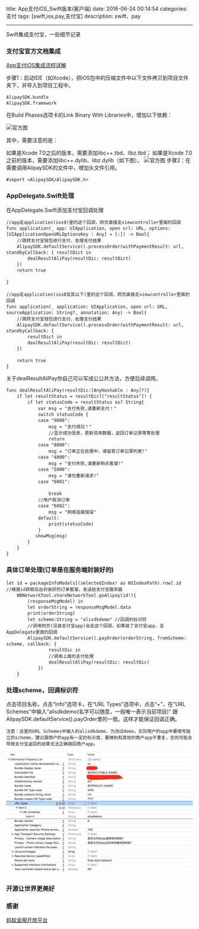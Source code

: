 title: App支付iOS_Swift版本(客户端) 
date: 2016-06-24 00:14:54
categories: 支付
tags: [swift,ios,pay,支付宝]
description: swift、pay

---

Swift集成支付宝，一些细节记录

<!--more-->
### 支付宝官方文档集成
[App支付iOS集成流程详解](https://doc.open.alipay.com/docs/doc.htm?spm=a219a.7629140.0.0.5cfNaI&treeId=193&articleId=105295&docType=1)

步骤1：启动IDE（如Xcode），把iOS包中的压缩文件中以下文件拷贝到项目文件夹下，并导入到项目工程中。

	AlipaySDK.bundle
	AlipaySDK.framework
在Build Phases选项卡的Link Binary With Libraries中，增加以下依赖：

![官方图](https://img.alicdn.com/top/i1/LB1PlBHKpXXXXXoXXXXXXXXXXXX)

其中，需要注意的是：

如果是Xcode 7.0之后的版本，需要添加libc++.tbd、libz.tbd；
如果是Xcode 7.0之前的版本，需要添加libc++.dylib、libz.dylib（如下图）。
![官方图](https://img.alicdn.com/top/i1/LB1ublXKpXXXXXBaXXXXXXXXXXX)
步骤2：在需要调用AlipaySDK的文件中，增加头文件引用。

	#import <AlipaySDK/AlipaySDK.h>

### AppDelegate.Swift处理
在AppDelegate.Swift添加支付宝回调处理

   	//app走application(ios9)里的这个回调，网页直接走viewcontroller里面的回调
    func application(_ app: UIApplication, open url: URL, options: [UIApplicationOpenURLOptionsKey : Any] = [:]) -> Bool{
        //跳转支付宝钱包进行支付，处理支付结果
        AlipaySDK.defaultService().processOrder(withPaymentResult: url, standbyCallback: { resultDict in
            dealResultAliPay(resultDic: resultDict)
        })
        return true
    
    }
    
    //app走application(ios8及其以下)里的这个回调，网页直接走viewcontroller里面的回调
    func application(_ application: UIApplication, open url: URL, sourceApplication: String?, annotation: Any) -> Bool{
        //跳转支付宝钱包进行支付，处理支付结果
        AlipaySDK.defaultService().processOrder(withPaymentResult: url, standbyCallback: {
            resultDict in
            dealResultAliPay(resultDic: resultDict)
        })
    
        return true
    }
关于dealResultAliPay你自己可以写成公公共方法，方便后续调用。

	func dealResultAliPay(resultDic:[AnyHashable : Any]?){
        if let resultStatus = resultDic?["resultStatus"]! {
            if let statusCode = resultStatus as? String{
                var msg = "支付失败,请重新支付！"
                switch statusCode {
                case "9000":
                    msg = "支付成功！"
                    //显示成功信息，更新具体数据，返回订单记录等等处理
                    return
                case "8000":
                    msg = "订单正在处理中，请留意订单记录列表!"
                case "4000":
                    msg = "支付失败,请重新购买套餐!"
                case "5000":
                    msg = "请勿重新请求!"
                case "6001":
                    
                    break
                //用户取消订单
                case "6002":
                    msg = "网络连接错误"
                default:
                    print(statusCode)
                }
               showMsg(msg)
            }
        }
    }


### 具体订单处理(订单是在服务端封装好的)

   	let id = packageInfoModels[(selectedIndex! as NSIndexPath).row].id
    //根据id获取后台封装好的订单套餐，发送给支付宝服务器
        WBNetworkTool.shareNetworkTool.goAlipay(id!){
            (responseMsgModel) in
            let orderString = responseMsgModel.data
            print(orderString)
            let scheme:String = "alisdkdemo" //回调的标识符
            //调用网页(没装支付宝app)会走这个回调，如果装了支付宝app，走AppDelegate里面的回调
            AlipaySDK.defaultService().payOrder(orderString, fromScheme: scheme, callback: {
                    resultDic in
                    //调用上面的支付处理
                    dealResultAliPay(resultDic: resultDic)
                })
        }

### 处理scheme，回调标识符
   点击项目名称，点击“Info”选项卡，在“URL Types”选项中，点击“+”，在“URL Schemes”中输入“alisdkdemo(名字可以随意，一般唯一表示当前项目)” 跟AlipaySDK.defaultService().payOrder里的一致。这样才能保证回调正确。
   
	注意：这里的URL Schemes中输入的alisdkdemo，为测试demo，实际商户的app中要填写独立的scheme，建议跟商户的app有一定的标示度，要做到和其他的商户app不重复，否则可能会导致支付宝返回的结果无法正确跳回商户app。
![Schemes](/images/8DCDF14A-1727-4502-9B31-650D9BDE336A.png)
	
### 开源让世界更美好   
### 感谢
[蚂蚁金服开放平台](https://doc.open.alipay.com/)
